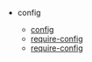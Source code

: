 * config

  - [config](/dev-env/2018-06-01-node-env-config.md)
  - [require-config](/dev-env/2018-06-25-android-dev-env.md)
  - [require-config](/dev-env/2018-06-25-android-dev-env.md)





